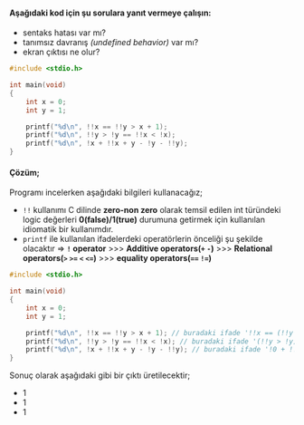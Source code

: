 #### Aşağıdaki kod için şu sorulara yanıt vermeye çalışın:

* sentaks hatası var mı?
* tanımsız davranış *(undefined behavior)* var mı?
* ekran çıktısı ne olur?

```C
#include <stdio.h>

int main(void)
{
	int x = 0;
	int y = 1;

	printf("%d\n", !!x == !!y > x + 1);
	printf("%d\n", !!y > !y == !!x < !x);
	printf("%d\n", !x + !!x + y - !y - !!y);
}
```


#### Çözüm;

Programı incelerken aşağıdaki bilgileri kullanacağız;
- `!!` kullanımı C dilinde **zero-non zero** olarak temsil edilen int türündeki logic değerleri **0(false)/1(true)** durumuna getirmek için kullanılan idiomatik bir kullanımdır.
- `printf` ile kullanılan ifadelerdeki operatörlerin önceliği şu şekilde olacaktır => **`!` operator** >>> **Additive operators(`+` `-`)** >>> **Relational operators(`>` `>=` `<` `<=`)** >>> **equality operators(`==` `!=`)**


```C
#include <stdio.h>

int main(void)
{
	int x = 0;
	int y = 1;

	printf("%d\n", !!x == !!y > x + 1); // buradaki ifade '!!x == (!!y > (x + 1))' ve '!!0 == (!!1 > (0 + 1))' ve '0 == (1 > 1)' ve '0 == 0' ve '1' şeklinde yorumlanacaktır.
	printf("%d\n", !!y > !y == !!x < !x); // buradaki ifade '(!!y > !y) == (!!x < !x)' ve '(!!1 > !1) == (!!0 < !0)' ve '(1 > 0) == (0 < 1)' ve '1 == 1' ve '1' şeklinde yorumlanacaktır.
	printf("%d\n", !x + !!x + y - !y - !!y); // buradaki ifade '!0 + !!0 + 1 - !1 - !!1' ve '1 + 0 + 1 - 0 - 1' ve '1' şeklinde yorumlanacaktır.
}
```



Sonuç olarak aşağıdaki gibi bir çıktı üretilecektir;
- 1
- 1
- 1

